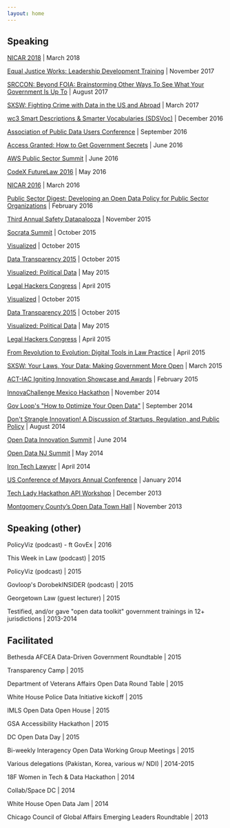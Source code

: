 ```yaml
---
layout: home
---
```


<div id="bump">

<section class="article archive">

<article class="archive-wrap">

<lh>

## <span class="bb">Speaking</span>

</lh>

[NICAR 2018](https://ire.org/events-and-training/event/3189/) | March 2018

[Equal Justice Works: Leadership Development Training](http://www.equaljusticeworks.org/post-grad/equal-justice-works-fellowships/leadership-development-training) | November 2017

[SRCCON: Beyond FOIA: Brainstorming Other Ways To See What Your Government Is Up To](https://srccon.org/sessions/#proposal-745804) | August 2017

[SXSW: Fighting Crime with Data in the US and Abroad](http://schedule.sxsw.com/2017/events/PP65197) | March 2017

[wc3 Smart Descriptions & Smarter Vocabularies (SDSVoc)](https://www.w3.org/2016/11/sdsvoc/agenda) | December 2016

[Association of Public Data Users Conference](http://apdu.org/events/conference/2016-annual-conference/agenda-2016-annual-conference/) | September 2016

[Access Granted: How to Get Government Secrets](http://civichall.org/events/access-granted/) | June 2016

[AWS Public Sector Summit](https://aws.amazon.com/summits/washington-dc/sessions/) | June 2016

[CodeX FutureLaw 2016](http://conferences.law.stanford.edu/futurelaw2016/agenda/) | May 2016

[NICAR 2016](https://www.ire.org/conferences/nicar2016/) | March 2016

[Public Sector Digest: Developing an Open Data Policy for Public Sector Organizations](https://publicsectordigest.com/products/view/824) | February 2016

[Third Annual Safety Datapalooza](https://www.uspto.gov/about-us/organizational-offices/office-under-secretary-and-director/third-annual-safety-datapalooza) | November 2015

[Socrata Summit](https://customer-summit.socrata.com/sessions/data-act/) | October 2015

[Visualized](http://visualized.com/) | October 2015

[Data Transparency 2015](http://www.datacoalition.org/events/data-transparency-2015/) | October 2015

[Visualized: Political Data](http://visualized.com/politicaldata/) | May 2015

[Legal Hackers Congress](https://gist.github.com/rebeccawilliams/a89731a05d03c50f318e) | April 2015

[Visualized](https://visualized.com/) | October 2015

[Data Transparency 2015](https://www.datacoalition.org/events/data-transparency-2015/) | October 2015

[Visualized: Political Data](https://visualized.com/politicaldata/) | May 2015

[Legal Hackers Congress](https://legalhackers.org/2015/04/legal-hackers-congress/) | April 2015

[From Revolution to Evolution: Digital Tools in Law Practice](https://www.law.georgetown.edu/news/press-releases/from-revolution-to-evolution-digital-tools-in-law-practice.cfm) | April 2015

[SXSW: Your Laws, Your Data: Making Government More Open](https://schedule.sxsw.com/2015/events/event_IAP35484) | March 2015

[ACT-IAC Igniting Innovation Showcase and Awards](https://actiac.org/ignitinginnovation2015) | February 2015

[InnovaChallenge Mexico Hackathon](https://blog.cartodb.com/cartodb-mexico-innovachallenge/) | November 2014

[Gov Loop's "How to Optimize Your Open Data"](https://www.govloop.com/5-ways-engage-users-open-data/) | September 2014

[Don't Strangle Innovation! A Discussion of Startups, Regulation, and Public Policy](https://www.eventbrite.com/e/dont-strangle-innovation-a-discussion-of-startups-regulation-and-public-policy-tickets-12463938977) | August 2014

[Open Data Innovation Summit](https://theinnovationenterprise.com/summits/open-data-innovation-summit-boston-2015/speakers) | June 2014

[Open Data NJ Summit](https://opendatanjsummit2014.sched.org/) | May 2014

[Iron Tech Lawyer](https://www.law.georgetown.edu/email/2014/03/iron-tech/) | April 2014

[US Conference of Mayors Annual Conference](https://www.usmayors.org/82ndWinterMeeting/media/agenda-0121.pdf) | January 2014

[Tech Lady Hackathon API Workshop](https://twitter.com/leahbannon/status/409378930764677120) | December 2013

[Montgomery County’s Open Data Town Hall](https://www.bethesdamagazine.com/Bethesda-Beat/2013/Open-Data-Town-Hall-Seeks-Feedback-On-County-Initiative/) | November 2013

<lh>

## <span class="bb">Speaking (other)</span>

</lh>

PolicyViz (podcast) - ft GovEx | 2016

This Week in Law (podcast) | 2015

PolicyViz (podcast) | 2015

Govloop's DorobekINSIDER (podcast) | 2015

Georgetown Law (guest lecturer) | 2015

Testified, and/or gave "open data toolkit" government trainings in 12+ jurisdictions | 2013-2014

<lh>

## <span class="bb">Facilitated</span>

</lh>

Bethesda AFCEA Data-Driven Government Roundtable | 2015

Transparency Camp | 2015

Department of Veterans Affairs Open Data Round Table | 2015

White House Police Data Initiative kickoff | 2015

IMLS Open Data Open House | 2015

GSA Accessibility Hackathon | 2015

DC Open Data Day | 2015

Bi-weekly Interagency Open Data Working Group Meetings | 2015

Various delegations (Pakistan, Korea, various w/ NDI) | 2014-2015

18F Women in Tech & Data Hackathon | 2014

Collab/Space DC | 2014

White House Open Data Jam | 2014

Chicago Council of Global Affairs Emerging Leaders Roundtable | 2013

</article>

</section>

</div>
